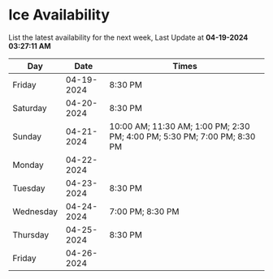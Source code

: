 # Ice Availability

List the latest availability for the next week, Last Update at **04-19-2024 03:27:11 AM**

| Day         | Date        | Times       |
| ----------- | ----------- | ----------- |
|Friday|04-19-2024|8:30 PM|
|Saturday|04-20-2024|8:30 PM|
|Sunday|04-21-2024|10:00 AM; 11:30 AM; 1:00 PM; 2:30 PM; 4:00 PM; 5:30 PM; 7:00 PM; 8:30 PM|
|Monday|04-22-2024||
|Tuesday|04-23-2024|8:30 PM|
|Wednesday|04-24-2024|7:00 PM; 8:30 PM|
|Thursday|04-25-2024|8:30 PM|
|Friday|04-26-2024||
